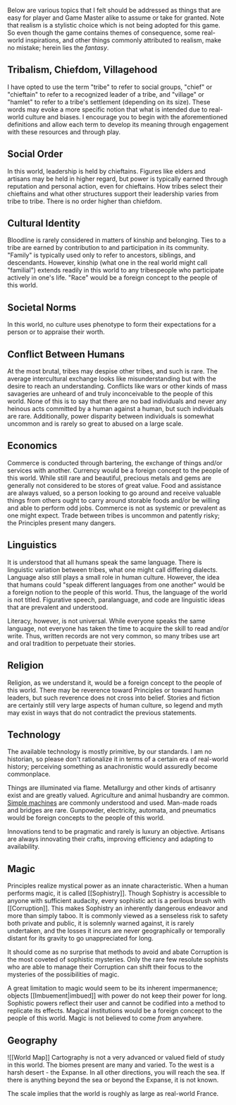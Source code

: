 Below are various topics that I felt should be addressed as things that are easy for player and Game Master alike to assume or take for granted. Note that realism is a stylistic choice which is not being adopted for this game. So even though the game contains themes of consequence, some real-world inspirations, and other things commonly attributed to realism, make no mistake; herein lies the *fantasy*.
## Tribalism, Chiefdom, Villagehood
I have opted to use the term "tribe" to refer to social groups, "chief" or "chieftain" to refer to a recognized leader of a tribe, and "village" or "hamlet" to refer to a tribe's settlement (depending on its size). These words may evoke a more specific notion that what is intended due to real-world culture and biases. I encourage you to begin with the aforementioned definitions and allow each term to develop its meaning through engagement with these resources and through play.
## Social Order
In this world, leadership is held by chieftains. Figures like elders and artisans may be held in higher regard, but power is typically earned through reputation and personal action, even for chieftains. How tribes select their chieftains and what other structures support their leadership varies from tribe to tribe. There is no order higher than chiefdom.
## Cultural Identity
Bloodline is rarely considered in matters of kinship and belonging. Ties to a tribe are earned by contribution to and participation in its community. "Family" is typically used only to refer to ancestors, siblings, and descendants. However, kinship (what one in the real world might call "familial") extends readily in this world to any tribespeople who participate actively in one's life. "Race" would be a foreign concept to the people of this world.
## Societal Norms
In this world, no culture uses phenotype to form their expectations for a person or to appraise their worth.
## Conflict Between Humans
At the most brutal, tribes may despise other tribes, and such is rare. The average intercultural exchange looks like misunderstanding but with the desire to reach an understanding. Conflicts like wars or other kinds of mass savageries are unheard of and truly inconceivable to the people of this world. None of this is to say that there are no bad individuals and never any heinous acts committed by a human against a human, but such individuals are rare. Additionally, power disparity between individuals is somewhat uncommon and is rarely so great to abused on a large scale.
## Economics
Commerce is conducted through bartering, the exchange of things and/or services with another. Currency would be a foreign concept to the people of this world. While still rare and beautiful, precious metals and gems are generally not considered to be stores of great value. Food and assistance are always valued, so a person looking to go around and receive valuable things from others ought to carry around storable foods and/or be willing and able to perform odd jobs. Commerce is not as systemic or prevalent as one might expect. Trade between tribes is uncommon and patently risky; the Principles present many dangers.
## Linguistics
It is understood that all humans speak the same language. There is linguistic variation between tribes, what one might call differing dialects. Language also still plays a small role in human culture. However, the idea that humans could "speak different languages from one another" would be a foreign notion to the people of this world. Thus, the language of the world is not titled. Figurative speech, paralanguage, and code are linguistic ideas that are prevalent and understood.

Literacy, however, is not universal. While everyone speaks the same language, not everyone has taken the time to acquire the skill to read and/or write. Thus, written records are not very common, so many tribes use art and oral tradition to perpetuate their stories.
## Religion
Religion, as we understand it, would be a foreign concept to the people of this world. There may be reverence toward Principles or toward human leaders, but such reverence does not cross into belief. Stories and fiction are certainly still very large aspects of human culture, so legend and myth may exist in ways that do not contradict the previous statements.
## Technology
The available technology is mostly primitive, by our standards. I am no historian, so please don't rationalize it in terms of a certain era of real-world history; perceiving something as anachronistic would assuredly become commonplace.

Things are illuminated via flame. Metallurgy and other kinds of artisanry exist and are greatly valued. Agriculture and animal husbandry are common. [Simple machines](https://en.wikipedia.org/wiki/Simple_machine) are commonly understood and used. Man-made roads and bridges are rare. Gunpowder, electricity, automata, and pneumatics would be foreign concepts to the people of this world.

Innovations tend to be pragmatic and rarely is luxury an objective. Artisans are always innovating their crafts, improving efficiency and adapting to availability.
## Magic
Principles realize mystical power as an innate characteristic. When a human performs magic, it is called [[Sophistry]]. Though Sophistry is accessible to anyone with sufficient audacity, every sophistic act is a perilous brush with [[Corruption]]. This makes Sophistry an inherently dangerous endeavor and more than simply taboo. It is commonly viewed as a senseless risk to safety both private and public, it is solemnly warned against, it is rarely undertaken, and the losses it incurs are never geographically or temporally distant for its gravity to go unappreciated for long.

It should come as no surprise that methods to avoid and abate Corruption is the most coveted of sophistic mysteries. Only the rare few resolute sophists who are able to manage their Corruption can shift their focus to the mysteries of the possibilities of magic.

A great limitation to magic would seem to be its inherent impermanence; objects [[Imbuement|imbued]] with power do not keep their power for long. Sophistic powers reflect their user and cannot be codified into a method to replicate its effects. Magical institutions would be a foreign concept to the people of this world. Magic is not believed to come *from* anywhere.
## Geography
![[World Map]]
Cartography is not a very advanced or valued field of study in this world. The biomes present are many and varied. To the west is a harsh desert - the Expanse. In all other directions, you will reach the sea. If there is anything beyond the sea or beyond the Expanse, it is not known.

The scale implies that the world is roughly as large as real-world France.